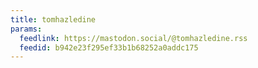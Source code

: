 ```yaml
---
title: tomhazledine
params:
  feedlink: https://mastodon.social/@tomhazledine.rss
  feedid: b942e23f295ef33b1b68252a0addc175
---
```

